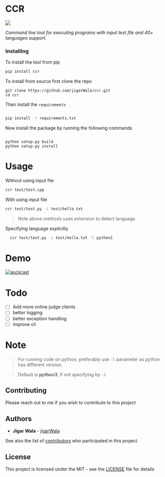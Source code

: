 # CCR

![](https://img.shields.io/badge/python-3-blue.svg?style=for-the-badge&logo=python)

*Command line tool for executing programs with input test file and 40+ languages support.*


### Installing

To install the tool from pip

```sh
pip install ccr

```

To install from source
first clone the repo

```
git clone https://github.com/jigarWala/ccr.git
cd ccr
```
Than install the `requirements`

```sh

pip install -r requirements.txt

```
Now install the package by running the following commands

```

python setup.py build
python setup.py install

```

# Usage
  Without using input file
  ``` sh
  ccr test/test.cpp

  ```

  With using input file

  ``` sh
  ccr test/test.py -i test/hello.txt
  ```
  > Note above methods uses extension to detect language

  Specifying language explicitly
``` sh
  ccr test/test.py -i test/hello.txt -l python3
  ```
# Demo
[![asciicast](https://asciinema.org/a/nkDvjjAQ6d0eMhEUMxPNJj2qU.svg)](https://asciinema.org/a/nkDvjjAQ6d0eMhEUMxPNJj2qU)
# Todo
- [ ] Add more online judge clients
- [ ] better logging
- [ ] better exception handling
- [ ] improve cli

# Note


> For running code on python, preferably use `-l` parameter as python has different version.

> Default is <b>python3</b>, if not specifying by `-l`

## Contributing

Please reach out to me if you wish to contribute to this project


## Authors

* **Jigar Wala**  - [jigarWala](https://github.com/jigarWala)

See also the list of [contributors](https://github.com/jigarWala/ccr/contributors) who participated in this project.

## License

This project is licensed under the MIT - see the [LICENSE](./LICENSE) file for details
